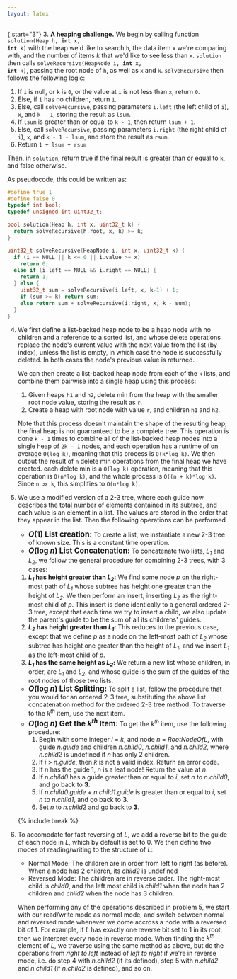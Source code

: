 ```yaml
---
layout: latex
---
```

{:start="3"}
3. **A heaping challenge.** We begin by calling function <code>solution(Heap h,
   <strong>int</strong> x, <strong>int</strong> k)</code> with the heap we'd like
   to search `h`, the data item `x` we're comparing with, and the number of items
   *k* that we'd like to see less than `x`. `solution` then calls
   <code>solveRecursive(HeapNode i, <strong>int</strong> x,
   <strong>int</strong> k)</code>, passing the root node of `h`, as well as `x` and
   `k`. `solveRecursive` then follows the following logic:

   1. If `i` is null, or `k` is `0`, or the value at `i` is not less than `x`,
   return `0`.
   2. Else, if `i` has no children, return `1`.
   3. Else, call `solveRecursive`, passing parameters `i.left` (the left child
      of `i`), `x`, and <code>k - 1</code>, storing the result as `lsum`.
   4. If `lsum` is greater than or equal to `k - 1`, then return `lsum + 1`.
   5. Else, call `solveRecursive`, passing parameters `i.right` (the right child
      of `i`), `x`, and <code class="text-nowrap">k - 1 - lsum</code>, and store
      the result as `rsum`.
   6. Return `1 + lsum + rsum`

   Then, in `solution`, return true if the final result is greater than or equal
   to `k`, and false otherwise.

   As pseudocode, this could be written as:

   ```c
   #define true 1
   #define false 0
   typedef int bool;
   typedef unsigned int uint32_t;

   bool solution(Heap h, int x, uint32_t k) {
     return solveRecursive(h.root, x, k) >= k;
   }

   uint32_t solveRecursive(HeapNode i, int x, uint32_t k) {
     if (i == NULL || k <= 0 || i.value >= x)
       return 0;
     else if (i.left == NULL && i.right == NULL) {
       return 1;
     } else {
       uint32_t sum = solveRecursive(i.left, x, k-1) + 1;
       if (sum >= k) return sum;
       else return sum + solveRecursive(i.right, x, k - sum);
     }
   }
   ```

4. We first define a list-backed heap node to be a heap node with no children and
   a reference to a sorted list, and whose delete operations replace the node's current
   value with the next value from the list (by index), unless the list is empty, in which
   case the node is successfully deleted. In both cases the node's previous value is
   returned.

   We can then create a list-backed heap node from each of the `k` lists, and combine
   them pairwise into a single heap using this process:

   1. Given heaps `h1` and `h2`, delete min from the heap with the smaller root
      node value, storing the result as `r`.
   2. Create a heap with root node with value `r`, and children `h1` and `h2`.

   Note that this process doesn't maintain the shape of the resulting heap; the final
   heap is not guarranteed to be a complete tree. This operation is done `k - 1` times
   to combine all of the list-backed heap nodes into a single heap of `2k - 1` nodes,
   and each operation has a runtime of on average `O(log k)`, meaning that this process is
   `O(k*log k)`. We then output the result of `n` delete min operations from the final
   heap we have created. each delete min is a `O(log k)` operation, meaning that
   this operation is `O(n*log k)`, and the whole process is `O((n + k)*log k)`.
   Since <code>n &Gt; k</code>, this simplifies to `O(n*log k)`.

   <div class="page-break"></div>
5. We use a modified version of a 2-3 tree, where each guide now describes the total
   number of elements contained in its subtree, and each value is an element in a list.
   The values are stored in the order that they appear in the list. Then the following
   operations can be performed

   -  <big><strong><i>O</i>(1) List creation:</strong></big> To create a list, we
      instantiate a new 2-3 tree of known size. This is a constant time operation.
   -  <big><strong><i>O</i>(log <i>n</i>) List Concatenation:</strong></big> To
      concatenate two lists, <i>L<sub>1</sub></i>
      and <i>L<sub>2</sub></i>, we follow the general procedure for combining 2-3
      trees, with 3 cases:
   1. <b><i>L<sub>1</sub></i> has height greater than <i>L<sub>2</sub></i>:</b>
      We find some node *p* on the right-most path of <i>L<sub>1</sub></i> whose
      subtree has height one greater than the height of <i>L<sub>2</sub></i>. We then
      perform an insert, inserting <i>L<sub>2</sub></i> as the right-most child of *p*.
      This insert is done identically to a general ordered 2-3 tree, except that each time
      we try to insert a child, we also update the parent's guide to be the sum of all
      its childrens' guides.
   2. <b><i>L<sub>2</sub></i> has height greater than <i>L<sub>1</sub></i>:</b>
      This reduces to the previous case, except that we define *p* as a node on the
      left-most path of <i>L<sub>2</sub></i> whose subtree has height one greater than
      the height of <i>L<sub>1</sub></i>, and we insert <i>L<sub>1</sub></i> as the
      left-most child of *p*.
   3. <b><i>L<sub>1</sub></i> has the same height as <i>L<sub>2</sub></i>:</b>
      We return a new list whose children, in order, are <i>L<sub>1</sub></i> and
      <i>L<sub>2</sub></i>, and whose guide is the sum of the guides of the root nodes of
      those two lists.

   -  <big><strong><i>O</i>(log <i>n</i>) List Splitting:</strong></big> To split
      a list, follow the procedure that you would for an ordered 2-3 tree, substituting
      the above list concatenation method for the ordered 2-3 tree method. To traverse to
      the <i>k<sup>th</sup></i> item, use the next item.
   - <big><strong><i>O</i>(log <i>n</i>) Get the <i>k<sup>th</sup></i> Item:</strong></big>
      To get the <i>k<sup>th</sup></i> item, use the following procedure:
      1. Begin with some integer *i* = *k*, and node *n* = *RootNodeOfL*, with guide
         *n.guide* and children *n.child0*, *n.child1*, and *n.child2*, where *n.child2*
         is undefined if *n* has only 2 children.
      2. If *i* > *n.guide*, then *k* is not a valid index. Return an error code.
      3. If *n* has the guide 1, *n* is a leaf node! Return the value at *n*.
      4. If *n.child0* has a guide greater than or equal to *i*, set *n* to *n.child0*,
         and go back to **3**.
      5. If *n.child0.guide* + *n.child1.guide* is greater than or equal to *i*,
         set *n* to *n.child1*, and go back to **3**.
      6. Set *n* to *n.child2* and go back to **3**.

   {% include break %}
6. To accomodate for fast reversing of *L*, we add a reverse bit to the guide of each
   node in *L*, which by default is set to 0. We then define two modes of reading/writing
   to the structure of *L*:
   -  Normal Mode: The children are in order from left to right (as before). When a node
      has 2 children, its *child2* is undefined
   -  Reversed Mode: The children are in reverse order. The right-most child is *child0*, and
      the left most child is *child1* when the node has 2 children and *child2* when
      the node has 3 children.

   When performing any of the operations described in problem 5, we start with our
   read/write mode as normal mode, and switch between normal and reversed mode whenever
   we come accross a node with a reversed bit of 1. For example, if *L* has exactly one
   reverse bit set to 1 in its root, then we interpret every node in reverse mode.
   When finding the <i>k<sup>th</sup></i> element of *L*, we traverse using the same
   method as above, but do the operations from *right to left* instead of *left to right*
   if we're in reverse mode, i.e. do step 4 with *n.child2* (if its defined), step 5 with
   *n.child2* and *n.child1* (if *n.child2* is defined), and so on.
